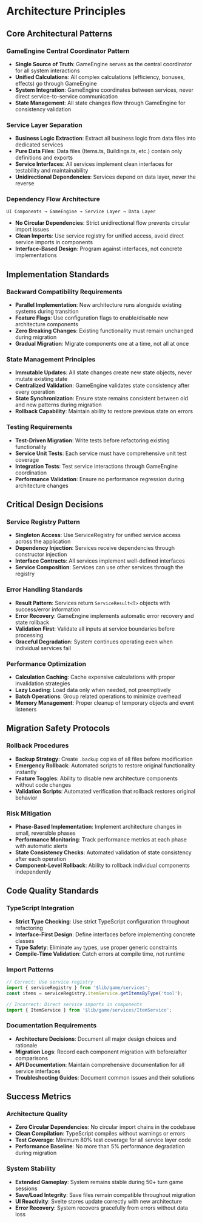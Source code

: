 # Architecture Principles

## Core Architectural Patterns

### GameEngine Central Coordinator Pattern

- **Single Source of Truth**: GameEngine serves as the central coordinator for all system interactions
- **Unified Calculations**: All complex calculations (efficiency, bonuses, effects) go through GameEngine
- **System Integration**: GameEngine coordinates between services, never direct service-to-service communication
- **State Management**: All state changes flow through GameEngine for consistency validation

### Service Layer Separation

- **Business Logic Extraction**: Extract all business logic from data files into dedicated services
- **Pure Data Files**: Data files (Items.ts, Buildings.ts, etc.) contain only definitions and exports
- **Service Interfaces**: All services implement clean interfaces for testability and maintainability
- **Unidirectional Dependencies**: Services depend on data layer, never the reverse

### Dependency Flow Architecture

```
UI Components → GameEngine → Service Layer → Data Layer
```

- **No Circular Dependencies**: Strict unidirectional flow prevents circular import issues
- **Clean Imports**: Use service registry for unified access, avoid direct service imports in components
- **Interface-Based Design**: Program against interfaces, not concrete implementations

## Implementation Standards

### Backward Compatibility Requirements

- **Parallel Implementation**: New architecture runs alongside existing systems during transition
- **Feature Flags**: Use configuration flags to enable/disable new architecture components
- **Zero Breaking Changes**: Existing functionality must remain unchanged during migration
- **Gradual Migration**: Migrate components one at a time, not all at once

### State Management Principles

- **Immutable Updates**: All state changes create new state objects, never mutate existing state
- **Centralized Validation**: GameEngine validates state consistency after every operation
- **State Synchronization**: Ensure state remains consistent between old and new patterns during migration
- **Rollback Capability**: Maintain ability to restore previous state on errors

### Testing Requirements

- **Test-Driven Migration**: Write tests before refactoring existing functionality
- **Service Unit Tests**: Each service must have comprehensive unit test coverage
- **Integration Tests**: Test service interactions through GameEngine coordination
- **Performance Validation**: Ensure no performance regression during architecture changes

## Critical Design Decisions

### Service Registry Pattern

- **Singleton Access**: Use ServiceRegistry for unified service access across the application
- **Dependency Injection**: Services receive dependencies through constructor injection
- **Interface Contracts**: All services implement well-defined interfaces
- **Service Composition**: Services can use other services through the registry

### Error Handling Standards

- **Result Pattern**: Services return `ServiceResult<T>` objects with success/error information
- **Error Recovery**: GameEngine implements automatic error recovery and state rollback
- **Validation First**: Validate all inputs at service boundaries before processing
- **Graceful Degradation**: System continues operating even when individual services fail

### Performance Optimization

- **Calculation Caching**: Cache expensive calculations with proper invalidation strategies
- **Lazy Loading**: Load data only when needed, not preemptively
- **Batch Operations**: Group related operations to minimize overhead
- **Memory Management**: Proper cleanup of temporary objects and event listeners

## Migration Safety Protocols

### Rollback Procedures

- **Backup Strategy**: Create `.backup` copies of all files before modification
- **Emergency Rollback**: Automated scripts to restore original functionality instantly
- **Feature Toggles**: Ability to disable new architecture components without code changes
- **Validation Scripts**: Automated verification that rollback restores original behavior

### Risk Mitigation

- **Phase-Based Implementation**: Implement architecture changes in small, reversible phases
- **Performance Monitoring**: Track performance metrics at each phase with automatic alerts
- **State Consistency Checks**: Automated validation of state consistency after each operation
- **Component-Level Rollback**: Ability to rollback individual components independently

## Code Quality Standards

### TypeScript Integration

- **Strict Type Checking**: Use strict TypeScript configuration throughout refactoring
- **Interface-First Design**: Define interfaces before implementing concrete classes
- **Type Safety**: Eliminate `any` types, use proper generic constraints
- **Compile-Time Validation**: Catch errors at compile time, not runtime

### Import Patterns

```typescript
// Correct: Use service registry
import { serviceRegistry } from '$lib/game/services';
const items = serviceRegistry.itemService.getItemsByType('tool');

// Incorrect: Direct service imports in components
import { ItemService } from '$lib/game/services/ItemService';
```

### Documentation Requirements

- **Architecture Decisions**: Document all major design choices and rationale
- **Migration Logs**: Record each component migration with before/after comparisons
- **API Documentation**: Maintain comprehensive documentation for all service interfaces
- **Troubleshooting Guides**: Document common issues and their solutions

## Success Metrics

### Architecture Quality

- **Zero Circular Dependencies**: No circular import chains in the codebase
- **Clean Compilation**: TypeScript compiles without warnings or errors
- **Test Coverage**: Minimum 80% test coverage for all service layer code
- **Performance Baseline**: No more than 5% performance degradation during migration

### System Stability

- **Extended Gameplay**: System remains stable during 50+ turn game sessions
- **Save/Load Integrity**: Save files remain compatible throughout migration
- **UI Reactivity**: Svelte stores update correctly with new architecture
- **Error Recovery**: System recovers gracefully from errors without data loss
